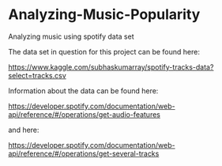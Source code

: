 # Analyzing-Music-Popularity
 Analyzing music using spotify data set

The data set in question for this project can be found here: 

https://www.kaggle.com/subhaskumarray/spotify-tracks-data?select=tracks.csv

Information about the data can be found here: 

https://developer.spotify.com/documentation/web-api/reference/#/operations/get-audio-features

and here:

https://developer.spotify.com/documentation/web-api/reference/#/operations/get-several-tracks

